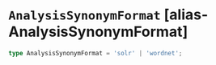 # `AnalysisSynonymFormat` [alias-AnalysisSynonymFormat]
```typescript
type AnalysisSynonymFormat = 'solr' | 'wordnet';
```
